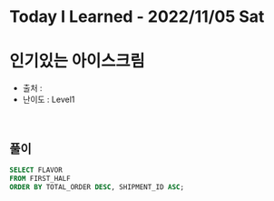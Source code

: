 # Today I Learned - 2022/11/05 Sat

# 인기있는 아이스크림
- 출처 : 
- 난이도 : Level1
<br>

## 풀이
```sql
SELECT FLAVOR
FROM FIRST_HALF
ORDER BY TOTAL_ORDER DESC, SHIPMENT_ID ASC;
```
